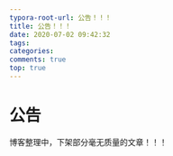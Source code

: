 ```yaml
---
typora-root-url: 公告！！！
title: 公告！！！
date: 2020-07-02 09:42:32
tags:
categories: 
comments: true
top: true
---
```


# 公告

博客整理中，下架部分毫无质量的文章！！！